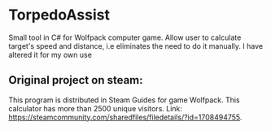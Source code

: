 # TorpedoAssist
Small tool in C# for Wolfpack computer game. Allow user to calculate target's speed and distance, i.e eliminates the need to do it manually.
I have altered it for my own use
## Original project on steam:
This program is distributed in Steam Guides for game Wolfpack. This calculator has more than 2500 unique visitors. Link: https://steamcommunity.com/sharedfiles/filedetails/?id=1708494755.
